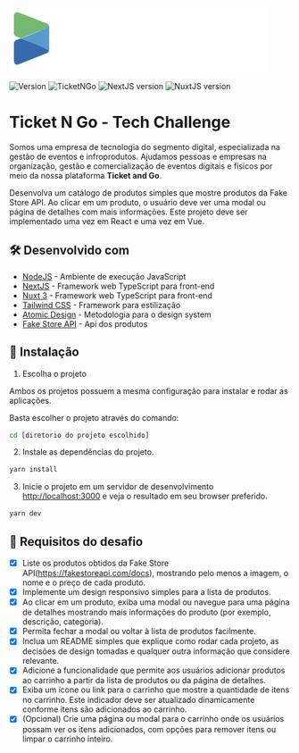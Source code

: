 ![TicketNGo](.github/logo-ticketandgo.svg)

![Version](https://img.shields.io/badge/1.0.0-beta?label=version)
![TicketNGo](https://img.shields.io/badge/powered_by-Ticket%20N%20Go-051d36)
![NextJS version](https://img.shields.io/badge/NextJS-14.1.4-black?style=flat-square&logo=next.js&logoColor=white)
![NuxtJS version](https://img.shields.io/badge/NuxtJS-3.11.1-00dc82?style=flat-square&logo=nuxt.js&logoColor=white)

# Ticket N Go - Tech Challenge

Somos uma empresa de tecnologia do segmento digital, especializada na gestão de eventos e infroprodutos. Ajudamos pessoas e empresas na organização, gestão e comercialização de eventos digitais e físicos por meio da nossa plataforma **Ticket and Go**.

Desenvolva um catálogo de produtos simples que mostre produtos da Fake Store API. Ao clicar em um produto, o usuário deve ver uma modal ou página de detalhes com mais informações. Este projeto deve ser implementado uma vez em React e uma vez em Vue.

## 🛠️ Desenvolvido com

*  [NodeJS](https://nodejs.org/en/docs/) - Ambiente de execução JavaScript
*  [NextJS](https://nextjs.org/docs) - Framework web TypeScript para front-end
*  [Nuxt 3](https://nuxt.com/docs/getting-started/introduction) - Framework web TypeScript para front-end
*  [Tailwind CSS](https://tailwindcss.com/docs) - Framework para estilização
*  [Atomic Design](https://atomicdesign.bradfrost.com/) - Metodologia para o design system
*  [Fake Store API](https://fakestoreapi.com/docs) - Api dos produtos

## 🚀 Instalação

1. Escolha o projeto

Ambos os projetos possuem a mesma configuração para instalar e rodar as aplicações.

Basta escolher o projeto através do comando:

```bash
cd [diretorio do projeto escolhido]
```

2. Instale as dependências do projeto.

```bash
yarn install
```

3. Inicie o projeto em um servidor de desenvolvimento [http://localhost:3000](http://localhost:3000) e veja o resultado em seu browser preferido.

```bash
yarn dev
```

## 🎯 Requisitos do desafio

- [x] Liste os produtos obtidos da Fake Store API(https://fakestoreapi.com/docs), mostrando pelo menos a imagem, o nome e o preço de cada produto.
- [x] Implemente um design responsivo simples para a lista de produtos.
- [x] Ao clicar em um produto, exiba uma modal ou navegue para uma página de detalhes mostrando mais informações do produto (por exemplo, descrição, categoria).
- [x] Permita fechar a modal ou voltar à lista de produtos facilmente.
- [x] Inclua um README simples que explique como rodar cada projeto, as decisões de design tomadas e qualquer outra informação que considere relevante.
- [x] Adicione a funcionalidade que permite aos usuários adicionar produtos ao carrinho a partir da lista de produtos ou da página de detalhes.
- [x] Exiba um ícone ou link para o carrinho que mostre a quantidade de itens no carrinho. Este indicador deve ser atualizado dinamicamente conforme itens são adicionados ao carrinho.
- [x] (Opcional) Crie uma página ou modal para o carrinho onde os usuários possam ver os itens adicionados, com opções para remover itens ou limpar o carrinho inteiro.